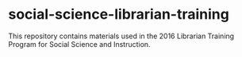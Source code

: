 # social-science-librarian-training

This repository contains materials used in the 2016 Librarian Training Program for Social Science and Instruction.
